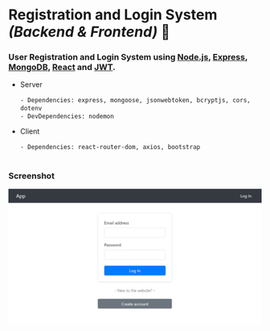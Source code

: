 # **Registration and Login System** _(Backend & Frontend)_ :key:

### User Registration and Login System using [Node.js](https://nodejs.org/en/), [Express](https://expressjs.com/), [MongoDB](https://www.mongodb.com/), [React](https://reactjs.org/docs/create-a-new-react-app.html) and [JWT](https://www.npmjs.com/package/jsonwebtoken).

- Server  
    ~~~
    - Dependencies: express, mongoose, jsonwebtoken, bcryptjs, cors, dotenv
    - DevDependencies: nodemon
    ~~~
    
- Client
    ~~~
    - Dependencies: react-router-dom, axios, bootstrap 
    ~~~
 
#

### Screenshot

<img src="client/public/screenshot.jpg" width="800">
